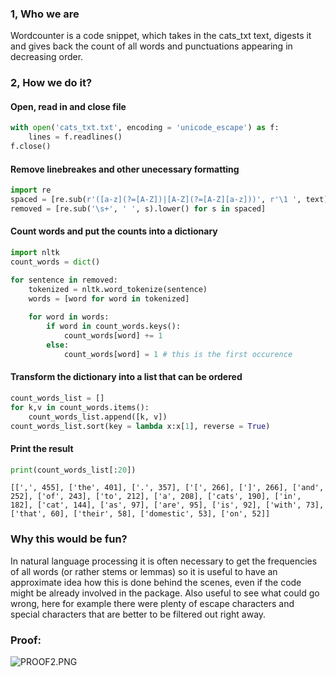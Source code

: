 ### 1, Who we are

Wordcounter is a code snippet, which takes in the cats_txt text, digests it and gives back the count of all words and punctuations appearing in decreasing order.

### 2, How we do it?

#### Open, read in and close file


```python
with open('cats_txt.txt', encoding = 'unicode_escape') as f:
    lines = f.readlines()
f.close()
```

#### Remove linebreakes and other unecessary formatting


```python
import re
spaced = [re.sub(r'([a-z](?=[A-Z])|[A-Z](?=[A-Z][a-z]))', r'\1 ', text) for text in lines]
removed = [re.sub('\s+', ' ', s).lower() for s in spaced]
```

#### Count words and put the counts into a dictionary


```python
import nltk
count_words = dict()

for sentence in removed:
    tokenized = nltk.word_tokenize(sentence)
    words = [word for word in tokenized]
    
    for word in words:
        if word in count_words.keys():                
            count_words[word] += 1                
        else:
            count_words[word] = 1 # this is the first occurence
```

#### Transform the dictionary into a list that can be ordered


```python
count_words_list = []
for k,v in count_words.items():
    count_words_list.append([k, v])
count_words_list.sort(key = lambda x:x[1], reverse = True)
```

#### Print the result


```python
print(count_words_list[:20])
```

    [[',', 455], ['the', 401], ['.', 357], ['[', 266], [']', 266], ['and', 252], ['of', 243], ['to', 212], ['a', 208], ['cats', 190], ['in', 182], ['cat', 144], ['as', 97], ['are', 95], ['is', 92], ['with', 73], ['that', 60], ['their', 58], ['domestic', 53], ['on', 52]]
    

### Why this would be fun?

In natural language processing it is often necessary to get the frequencies of all words (or rather stems or lemmas) so it is useful to have an approximate idea how this is done behind the scenes, even if the code might be already involved in the package. Also useful to see what could go wrong, here for example there were plenty of escape characters and special characters that are better to be filtered out right away.

### Proof:

![PROOF2.PNG](attachment:PROOF2.PNG)


```python

```
